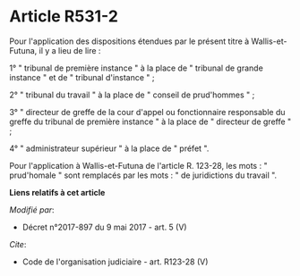 # Article R531-2

Pour l'application des dispositions étendues par le présent titre à Wallis-et-Futuna, il y a lieu de lire : 

1° " tribunal de première instance " à la place de " tribunal de grande instance " et de " tribunal d'instance " ; 

2° " tribunal du travail " à la place de " conseil de prud'hommes " ; 

3° " directeur de greffe de la cour d'appel ou fonctionnaire responsable du greffe du tribunal de première instance " à la
place de " directeur de greffe " ; 

4° " administrateur supérieur " à la place de " préfet ". 

Pour l'application à Wallis-et-Futuna de l'article R. 123-28, les mots : " prud'homale " sont remplacés par les mots : " de
juridictions du travail ".

**Liens relatifs à cet article**

_Modifié par_:

  - Décret n°2017-897 du 9 mai 2017 - art. 5 (V)

_Cite_:

  - Code de l'organisation judiciaire - art. R123-28 (V)
